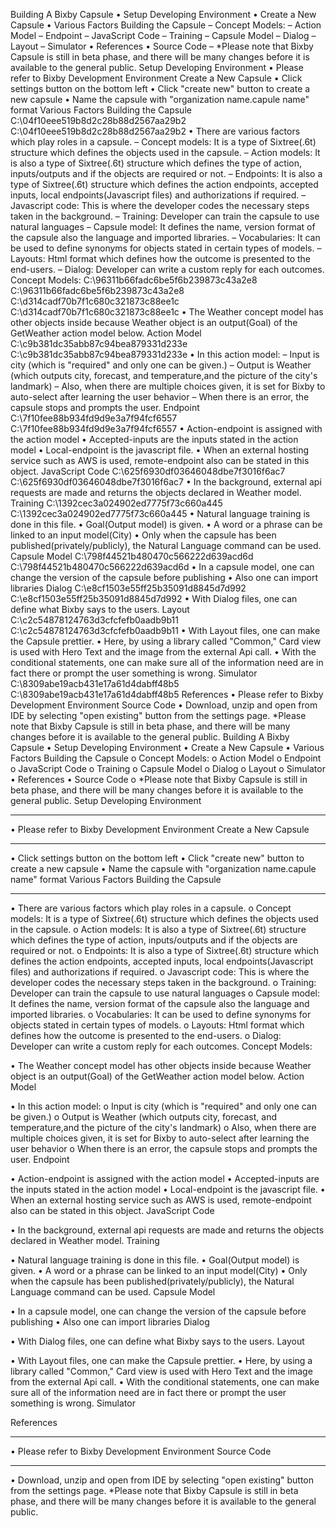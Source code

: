 Building A Bixby Capsule
•	Setup Developing Environment
•	Create a New Capsule
•	Various Factors Building the Capsule
–	Concept Models:
–	Action Model
–	Endpoint
–	JavaScript Code
–	Training
–	Capsule Model
–	Dialog
–	Layout
–	Simulator
•	References
•	Source Code
–	*Please note that Bixby Capsule is still in beta phase, and there will be many changes before it is available to the general public.
Setup Developing Environment
•	Please refer to Bixby Development Environment
Create a New Capsule
•	Click settings button on the bottom left
•	Click "create new" button to create a new capsule
•	Name the capsule with "organization name.capule name" format
Various Factors Building the Capsule
C:\04f10eee519b8d2c28b88d2567aa29b2
C:\04f10eee519b8d2c28b88d2567aa29b2
•	There are various factors which play roles in a capsule.
–	Concept models: It is a type of Sixtree(.6t) structure which defines the objects used in the capsule.
–	Action models: It is also a type of Sixtree(.6t) structure which defines the type of action, inputs/outputs and if the objects are required or not.
–	Endpoints: It is also a type of Sixtree(.6t) structure which defines the action endpoints, accepted inputs, local endpoints(Javascript files) and authorizations if required.
–	Javascript code: This is where the developer codes the necessary steps taken in the background.
–	Training: Developer can train the capsule to use natural languages
–	Capsule model: It defines the name, version format of the capsule also the language and imported libraries.
–	Vocabularies: It can be used to define synonyms for objects stated in certain types of models.
–	Layouts: Html format which defines how the outcome is presented to the end-users.
–	Dialog: Developer can write a custom reply for each outcomes.
Concept Models:
C:\96311b66fadc6be5f6b239873c43a2e8
C:\96311b66fadc6be5f6b239873c43a2e8
C:\d314cadf70b7f1c680c321873c88ee1c
C:\d314cadf70b7f1c680c321873c88ee1c
•	The Weather concept model has other objects inside because Weather object is an output(Goal) of the GetWeather action model below.
Action Model
C:\c9b381dc35abb87c94bea879331d233e
C:\c9b381dc35abb87c94bea879331d233e
•	In this action model:
–	Input is city (which is "required" and only one can be given.)
–	Output is Weather (which outputs city, forecast, and temperature,and the picture of the city's landmark)
–	Also, when there are multiple choices given, it is set for Bixby to auto-select after learning the user behavior
–	When there is an error, the capsule stops and prompts the user.
Endpoint
C:\7f10fee88b934fd9d9e3a7f94fcf6557
C:\7f10fee88b934fd9d9e3a7f94fcf6557
•	Action-endpoint is assigned with the action model
•	Accepted-inputs are the inputs stated in the action model
•	Local-endpoint is the javascript file.
•	When an external hosting service such as AWS is used, remote-endpoint also can be stated in this object.
JavaScript Code
C:\625f6930df03646048dbe7f3016f6ac7
C:\625f6930df03646048dbe7f3016f6ac7
•	In the background, external api requests are made and returns the objects declared in Weather model.
Training
C:\1392cec3a024902ed7775f73c660a445
C:\1392cec3a024902ed7775f73c660a445
•	Natural language training is done in this file.
•	Goal(Output model) is given.
•	A word or a phrase can be linked to an input model(City)
•	Only when the capsule has been published(privately/publicly), the Natural Language command can be used.
Capsule Model
C:\798f44521b480470c566222d639acd6d
C:\798f44521b480470c566222d639acd6d
•	In a capsule model, one can change the version of the capsule before publishing
•	Also one can import libraries
Dialog
C:\e8cf1503e55ff25b35091d8845d7d992
C:\e8cf1503e55ff25b35091d8845d7d992
•	With Dialog files, one can define what Bixby says to the users.
Layout
C:\c2c54878124763d3cfcfefb0aadb9b11
C:\c2c54878124763d3cfcfefb0aadb9b11
•	With Layout files, one can make the Capsule prettier.
•	Here, by using a library called "Common," Card view is used with Hero Text and the image from the external Api call.
•	With the conditional statements, one can make sure all of the information need are in fact there or prompt the user something is wrong.
Simulator
C:\8309abe19acb431e17a61d4dabff48b5
C:\8309abe19acb431e17a61d4dabff48b5
References
•	Please refer to Bixby Development Environment
Source Code
•	Download, unzip and open from IDE by selecting "open existing" button from the settings page.
*Please note that Bixby Capsule is still in beta phase, and there will be many changes before it is available to the general public.
Building A Bixby Capsule
•	Setup Developing Environment
•	Create a New Capsule
•	Various Factors Building the Capsule 
o	Concept Models:
o	Action Model
o	Endpoint
o	JavaScript Code
o	Training
o	Capsule Model
o	Dialog
o	Layout
o	Simulator
•	References
•	Source Code 
o	*Please note that Bixby Capsule is still in beta phase, and there will be many changes before it is available to the general public.
Setup Developing Environment
________________________________________
•	Please refer to Bixby Development Environment
Create a New Capsule
________________________________________
•	Click settings button on the bottom left
•	Click "create new" button to create a new capsule
•	Name the capsule with "organization name.capule name" format
Various Factors Building the Capsule
________________________________________
 
•	There are various factors which play roles in a capsule. 
o	Concept models: It is a type of Sixtree(.6t) structure which defines the objects used in the capsule.
o	Action models: It is also a type of Sixtree(.6t) structure which defines the type of action, inputs/outputs and if the objects are required or not.
o	Endpoints: It is also a type of Sixtree(.6t) structure which defines the action endpoints, accepted inputs, local endpoints(Javascript files) and authorizations if required.
o	Javascript code: This is where the developer codes the necessary steps taken in the background.
o	Training: Developer can train the capsule to use natural languages
o	Capsule model: It defines the name, version format of the capsule also the language and imported libraries.
o	Vocabularies: It can be used to define synonyms for objects stated in certain types of models.
o	Layouts: Html format which defines how the outcome is presented to the end-users.
o	Dialog: Developer can write a custom reply for each outcomes.
Concept Models:
 
 
•	The Weather concept model has other objects inside because Weather object is an output(Goal) of the GetWeather action model below.
Action Model
 
•	In this action model: 
o	Input is city (which is "required" and only one can be given.)
o	Output is Weather (which outputs city, forecast, and temperature,and the picture of the city's landmark)
o	Also, when there are multiple choices given, it is set for Bixby to auto-select after learning the user behavior
o	When there is an error, the capsule stops and prompts the user.
Endpoint
 
•	Action-endpoint is assigned with the action model
•	Accepted-inputs are the inputs stated in the action model
•	Local-endpoint is the javascript file.
•	When an external hosting service such as AWS is used, remote-endpoint also can be stated in this object.
JavaScript Code
 
•	In the background, external api requests are made and returns the objects declared in Weather model.
Training
 
•	Natural language training is done in this file.
•	Goal(Output model) is given.
•	A word or a phrase can be linked to an input model(City)
•	Only when the capsule has been published(privately/publicly), the Natural Language command can be used.
Capsule Model
 
•	In a capsule model, one can change the version of the capsule before publishing
•	Also one can import libraries
Dialog
 
•	With Dialog files, one can define what Bixby says to the users.
Layout
 
•	With Layout files, one can make the Capsule prettier.
•	Here, by using a library called "Common," Card view is used with Hero Text and the image from the external Api call.
•	With the conditional statements, one can make sure all of the information need are in fact there or prompt the user something is wrong.
Simulator
 

References
________________________________________
•	Please refer to Bixby Development Environment
Source Code

________________________________________
•	Download, unzip and open from IDE by selecting "open existing" button from the settings page.
*Please note that Bixby Capsule is still in beta phase, and there will be many changes before it is available to the general public.

